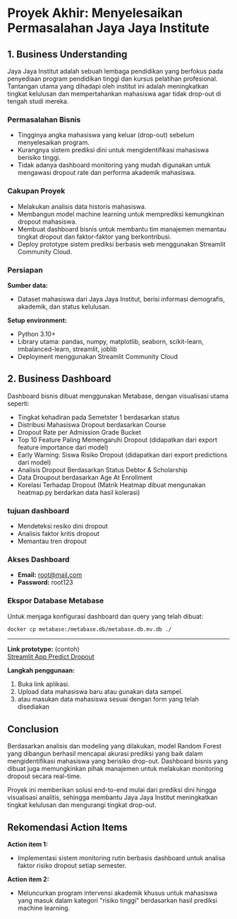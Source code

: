 # Proyek Akhir: Menyelesaikan Permasalahan Jaya Jaya Institute

##  1. Business Understanding
Jaya Jaya Institut adalah sebuah lembaga pendidikan  yang berfokus pada penyediaan program pendidikan tinggi dan kursus pelatihan profesional. Tantangan utama yang dihadapi oleh institut ini adalah meningkatkan tingkat kelulusan dan mempertahankan mahasiswa agar tidak drop-out di tengah studi mereka.

### Permasalahan Bisnis
- Tingginya angka mahasiswa yang keluar (drop-out) sebelum menyelesaikan program.
- Kurangnya sistem prediksi dini untuk mengidentifikasi mahasiswa berisiko tinggi.
- Tidak adanya dashboard monitoring yang mudah digunakan untuk mengawasi dropout rate dan performa akademik mahasiswa.

### Cakupan Proyek
- Melakukan analisis data historis mahasiswa.
- Membangun model machine learning untuk memprediksi kemungkinan dropout mahasiswa.
- Membuat dashboard bisnis untuk membantu tim manajemen memantau tingkat dropout dan faktor-faktor yang berkontribusi.
- Deploy prototype sistem prediksi berbasis web menggunakan Streamlit Community Cloud.

### Persiapan
**Sumber data:**
- Dataset mahasiswa dari Jaya Jaya Institut, berisi informasi demografis, akademik, dan status kelulusan.

**Setup environment:**
- Python 3.10+
- Library utama: pandas, numpy, matplotlib, seaborn, scikit-learn, imbalanced-learn, streamlit, joblib
- Deployment menggunakan Streamlit Community Cloud

## 2. Business Dashboard
Dashboard bisnis dibuat menggunakan Metabase, dengan visualisasi utama seperti:
- Tingkat kehadiran pada Semetster 1 berdasarkan status
- Distribusi Mahasiswa Dropout berdasarkan Course
- Dropout Rate per Admission Grade Bucket
- Top 10 Feature Paling Memengaruhi Dropout (didapatkan dari export feature importance dari model)
- Early Warning: Siswa Risiko Dropout (didapatkan dari export predictions dari model)
- Analisis Dropout Berdasarkan Status Debtor & Scholarship
- Data Droupout berdasarkan Age At Enrollment
- Korelasi Terhadap Dropout (Matrik Heatmap dibuat mengunakan heatmap.py berdarkan data hasil kolerasi)


### tujuan dashboard
- Mendeteksi resiko dini dropout
- Analisis faktor kritis dropout
- Memantau tren dropout


### Akses Dashboard

- **Email:** root@mail.com  
- **Password:** root123

### Ekspor Database Metabase

Untuk menjaga konfigurasi dashboard dan query yang telah dibuat:
```bash
docker cp metabase:/metabase.db/metabase.db.mv.db ./
```

---


**Link prototype:** (contoh)  
[Streamlit App Predict Dropout](https://proyek-akhir-windi.streamlit.app/)

**Langkah penggunaan:**
1. Buka link aplikasi.
2. Upload data mahasiswa baru atau gunakan data sampel.
3. atau masukan data mahasiswa sesuai dengan form yang telah disediakan


## Conclusion
Berdasarkan analisis dan modeling yang dilakukan, model Random Forest yang dibangun berhasil mencapai akurasi prediksi yang baik dalam mengidentifikasi mahasiswa yang berisiko drop-out. Dashboard bisnis yang dibuat juga memungkinkan pihak manajemen untuk melakukan monitoring dropout secara real-time.

Proyek ini memberikan solusi end-to-end mulai dari prediksi dini hingga visualisasi analitis, sehingga membantu Jaya Jaya Institut meningkatkan tingkat kelulusan dan mengurangi tingkat drop-out.

## Rekomendasi Action Items
**Action item 1:**
- Implementasi sistem monitoring rutin berbasis dashboard untuk analisa faktor risiko dropout setiap semester.

**Action item 2:**
- Meluncurkan program intervensi akademik khusus untuk mahasiswa yang masuk dalam kategori "risiko tinggi" berdasarkan hasil prediksi machine learning.
